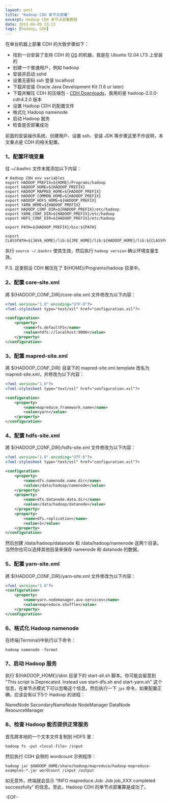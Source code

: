 ```yaml
---
layout: post
title: "Hadoop CDH 单节点部署"
excerpt: Hadoop CDH 单节点部署教程
date: 2013-06-09 23:13
tags: [hadoop, CDH]
---
```


在单台机器上部署 CDH 的大致步骤如下：

* 找到一台安装了支持 CDH 的 [OS](http://www.cloudera.com/content/cloudera-content/cloudera-docs/CDH4/latest/CDH4-Requirements-and-Supported-Versions/cdhrsv_topic_1.html "Supported OS") 的机器，我是在 Ubuntu 12.04 LTS 上安装的
* 创建一个普通用户，例如 hadoop
* 安装并启动 sshd
* 设置无密码 ssh 登录 localhost
* 下载并安装 Oracle Java Development Kit (1.6 or later)
* 下载并解压 CDH 的压缩包 - [CDH Downloads](https://ccp.cloudera.com/display/SUPPORT/CDH+Downloads)，我用的是 hadoop-2.0.0-cdh4.2.0 版本
* 设置 Hadoop CDH 的配置文件
* 格式化 Hadoop namenode
* 启动 Hadoop 服务
* 检查是否部署成功

前面的安装操作系统、创建用户、设置 ssh、安装 JDK 等步骤这里不作说明，本文重点是 CDH 的相关配置。

### 1、配置环境变量

往 ~/.bashrc 文件末尾添加以下内容：

```shell
# Hadoop CDH env variables
export HADOOP_PREFIX=${HOME}/Programs/hadoop
export HADOOP_HOME=${HADOOP_PREFIX}
export HADOOP_MAPRED_HOME=${HADOOP_PREFIX}
export HADOOP_COMMON_HOME=${HADOOP_PREFIX}
export HADOOP_HDFS_HOME=${HADOOP_PREFIX}
export YARN_HOME=${HADOOP_PREFIX}
export HADOOP_CONF_DIR=${HADOOP_PREFIX}/etc/hadoop
export YARN_CONF_DIR=${HADOOP_PREFIX}/etc/hadoop
export HDFS_CONF_DIR=${HADOOP_PREFIX}/etc/hadoop

export PATH=${HADOOP_PREFIX}/bin:${PATH}

export CLASSPATH=${JAVA_HOME}/lib:${JRE_HOME}/lib:${HADOOP_HOME}/lib:${CLASSPATH}
```

执行 `source ~/.bashrc` 使其生效，然后执行 `hadoop version` 确认环境变量生效。

P.S. 这里假设 CDH 解压在了 ${HOME}/Programs/hadoop 目录中。

### 2、配置 core-site.xml

將 ${HADOOP_CONF_DIR}/core-site.xml 文件修改为以下内容：

```xml
<?xml version="1.0" encoding="UTF-8"?>
<?xml-stylesheet type="text/xsl" href="configuration.xsl"?>

<configuration>
    <property>
        <name>fs.defaultFS</name>
        <value>hdfs://localhost:9000</value>
    </property>
</configuration>

```

### 3、配置 mapred-site.xml

將 ${HADOOP_CONF_DIR} 目录下的 mapred-site.xml.template 改名为 mapred-site.xml，并修改为以下内容：

``` xml
<?xml version="1.0"?>
<?xml-stylesheet type="text/xsl" href="configuration.xsl"?>

<configuration>
    <property>
        <name>mapreduce.framework.name</name>
        <value>yarn</value>
    </property>
</configuration>

```

### 4、配置 hdfs-site.xml

將 ${HADOOP_CONF_DIR}/hdfs-site.xml 文件修改为以下内容：

```xml
<?xml version="1.0" encoding="UTF-8"?>
<?xml-stylesheet type="text/xsl" href="configuration.xsl"?>

<configuration>
    <property>
        <name>dfs.namenode.name.dir</name>
        <value>/data/hadoop/namenode</value>
    </property>
    <property>
        <name>dfs.datanode.data.dir</name>
        <value>/data/hadoop/datanode</value>
    </property>
    <property>
        <name>dfs.replication</name>
        <value>1</value>
    </property>
</configuration>

```

然后创建 /data/hadoop/datanode 和 /data/hadoop/namenode 这两个目录。当然你也可以选择其他目录来保存 namenode 和 datanode 的数据。

### 5、配置 yarn-site.xml

將 ${HADOOP_CONF_DIR}/yarn-site.xml 文件修改为以下内容：

```xml
<?xml version="1.0"?>
<configuration>
    <property>
        <name>yarn.nodemanager.aux-services</name>
        <value>mapreduce.shuffle</value>
    </property>
</configuration>

```

### 6、格式化 Hadoop namenode

在终端(Terminal)中执行以下命令：

```shell
hadoop namenode -format
```

### 7、启动 Hadoop 服务

执行 ${HADOOP_HOME}/sbin 目录下的 start-all.sh 脚本。你可能会留意到 "This script is Deprecated. Instead use start-dfs.sh and start-yarn.sh" 这个信息，在单节点模式下可以忽略这个信息。然后执行一下 `jps` 命令，如果配置正确，应该会有以下5个 Hadoop 的进程：

  NameNode
  SecondaryNameNode
  NodeManager
  DataNode
  ResourceManager

### 8、检查 Hadoop 能否提供正常服务

首先將本地的一个文本文件复制到 HDFS 里：

```shell
hadoop fs -put <local-file> /input
```

然后执行 CDH 自带的 wordcount 示例程序：

```shell
hadoop jar $HADOOP_HOME/share/hadoop/mapreduce/hadoop-mapreduce-examples-*.jar wordcount /input /output
```

如无意外，终端就会显示 “INFO mapreduce.Job: Job job_XXX completed successfully” 的信息。至此，Hadoop CDH 的单节点部署算是成功了。

-EOF-

